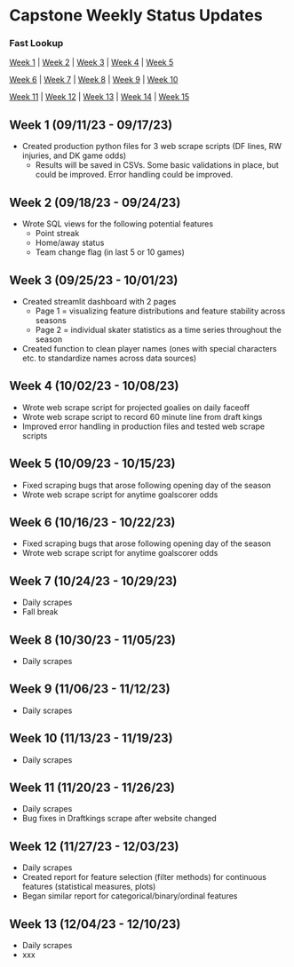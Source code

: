 # Capstone Weekly Status Updates
### Fast Lookup
[Week 1](#week-1) | [Week 2](#week-2) | [Week 3](#week-3) | [Week 4](#week-4) | [Week 5](#week-5)

[Week 6](#week-6) | [Week 7](#week-7) | [Week 8](#week-8) | [Week 9](#week-9) | [Week 10](#week-10) 

[Week 11](#week-11) | [Week 12](#week-12) | [Week 13](#week-13) | [Week 14](#week-14) | [Week 15](#week-15) 

## Week 1 (09/11/23 - 09/17/23) <a name="week-1"></a>
* Created production python files for 3 web scrape scripts (DF lines, RW injuries, and DK game odds)
   - Results will be saved in CSVs. Some basic validations in place, but could be improved. Error handling could be improved.

## Week 2 (09/18/23 - 09/24/23) <a name="week-2"></a>
* Wrote SQL views for the following potential features
   - Point streak
   - Home/away status
   - Team change flag (in last 5 or 10 games)
 
## Week 3 (09/25/23 - 10/01/23) <a name="week-3"></a>
* Created streamlit dashboard with 2 pages 
   - Page 1 = visualizing feature distributions and feature stability across seasons
   - Page 2 = individual skater statistics as a time series throughout the season
* Created function to clean player names (ones with special characters etc. to standardize names across data sources)

## Week 4 (10/02/23 - 10/08/23) <a name="week-4"></a>
* Wrote web scrape script for projected goalies on daily faceoff
* Wrote web scrape script to record 60 minute line from draft kings
* Improved error handling in production files and tested web scrape scripts

## Week 5 (10/09/23 - 10/15/23) <a name="week-5"></a>
* Fixed scraping bugs that arose following opening day of the season
* Wrote web scrape script for anytime goalscorer odds

## Week 6 (10/16/23 - 10/22/23) <a name="week-6"></a>
* Fixed scraping bugs that arose following opening day of the season
* Wrote web scrape script for anytime goalscorer odds

## Week 7 (10/24/23 - 10/29/23) <a name="week-7"></a>
* Daily scrapes
* Fall break

## Week 8 (10/30/23 - 11/05/23) <a name="week-8"></a>
* Daily scrapes

## Week 9 (11/06/23 - 11/12/23) <a name="week-9"></a>
* Daily scrapes

## Week 10 (11/13/23 - 11/19/23) <a name="week-10"></a>
* Daily scrapes

## Week 11 (11/20/23 - 11/26/23) <a name="week-11"></a>
* Daily scrapes
* Bug fixes in Draftkings scrape after website changed

## Week 12 (11/27/23 - 12/03/23) <a name="week-12"></a>
* Daily scrapes
* Created report for feature selection (filter methods) for continuous features (statistical measures, plots)
* Began similar report for categorical/binary/ordinal features

## Week 13 (12/04/23 - 12/10/23) <a name="week-13"></a>
* Daily scrapes
* xxx



